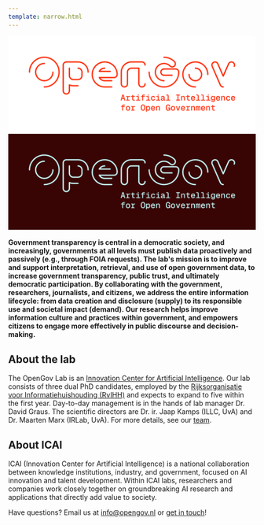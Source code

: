```yaml
---
template: narrow.html
---
```

<style>
  .md-typeset h1,
  .md-content__button {
    display: none;
  }
</style>

![OpenGov Logo](assets/images/logo.svg#only-light "OpenGov")
![OpenGov Logo](assets/images/logo-dark.svg#only-dark "OpenGov")

**Government transparency is central in a democratic society, and increasingly, governments at all levels must publish data proactively and passively (e.g., through FOIA requests). The lab's mission is to improve and support interpretation, retrieval, and use of open government data, to increase government transparency, public trust, and ultimately democratic participation. By collaborating with the government, researchers, journalists, and citizens, we address the entire information lifecycle: from data creation and disclosure (supply) to its responsible use and societal impact (demand). Our research helps improve information culture and practices within government, and empowers citizens to engage more effectively in public discourse and decision-making.**

## About the lab
The OpenGov Lab is an [Innovation Center for Artificial Intelligence](https://icai.ai). 
Our lab consists of three dual PhD candidates, employed by the [Rijksorganisatie voor Informatiehuishouding (RvIHH)](https://www.rvihh.nl/) and expects to expand to five within the first year.
Day-to-day management is in the hands of lab manager Dr. David Graus. The scientific directors are Dr. ir. Jaap Kamps (ILLC, UvA) and Dr. Maarten Marx (IRLab, UvA). For more details, see our [team](team).

## About ICAI
ICAI (Innovation Center for Artificial Intelligence) is a national collaboration between knowledge institutions, industry, and government, focused on AI innovation and talent development. Within ICAI labs, researchers and companies work closely together on groundbreaking AI research and applications that directly add value to society.

Have questions? Email us at [info@opengov.nl](mailto:info@opengov.nl) or [get in touch](contact)!
